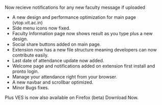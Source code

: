Now recieve notifications for any new faculty message if uploaded 
- A new design and performance optimization for main page (vtop.vit.ac.in)
- Side menu icons now fixed.
- Faculty Information page now shows result as you type plus a new design.
- Social share buttons added on main page.
- Extension now has a new file structure meaning developers can now contribute easily.
- Last date of attendance update now added.
- Welcome page and notifications added on extension first install and
pronto login.
- Manage your attendance right from your browser.
- A new navbar and scrollbar optimized.
- Minor Bugs fixes.

Plus VES is now also available on Firefox (beta) Download Now.
